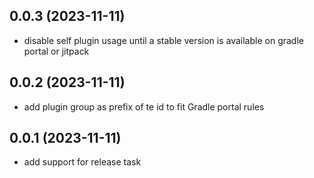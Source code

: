 ## 0.0.3 (2023-11-11)

- disable self plugin usage until a stable version is available on gradle portal or jitpack

## 0.0.2 (2023-11-11)

- add plugin group as prefix of te id to fit Gradle portal rules

## 0.0.1 (2023-11-11)

- add support for release task
